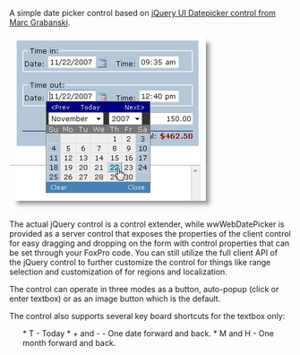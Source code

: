 ﻿A simple date picker control based on <a href="http://marcgrabanski.com/article/82/jQuery-UI-Datepicker-v3" target="top">jQuery UI Datepicker control from Marc Grabanski</a>. 

![](IMAGES%2FWEBCONTROLS%2FWWWEBDATEPICKER.PNG)

The actual jQuery control is a control extender, while wwWebDatePicker is provided as a server control that exposes the properties of the client control for easy dragging and dropping on the form with control properties that can be set through your FoxPro code. You can still utilize the full client API of the jQuery control to further customize the control for things like range selection and customization of for regions and localization.

The control can operate in three modes as a button, auto-popup (click or enter textbox) or as an image button which is the default.

The control also supports several key board shortcuts for the textbox only:

<ul>
* T - Today
* + and -  - One date forward and back.
* M and H - One month forward and back.
</ul>